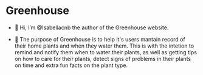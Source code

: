 # Greenhouse

- 👋 Hi, I’m @Isabellacnb the author of the Greenhouse website.

- 🌱 The purpose of Greenhouse is to help it's users mantain record of their home plants and when they water them. This is with the intetion to remind and notify them when to water their plants, as well as getting tips on how to care for their plants, detect signs of problems in their plants on time and extra fun facts on the plant type.
